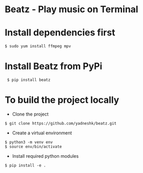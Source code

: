 # Beatz - Play music on Terminal

# Install dependencies first
~~~
$ sudo yum install ffmpeg mpv
~~~

# Install Beatz from PyPi
~~~
 $ pip install beatz
~~~

# To build the project locally

- Clone the project
~~~
$ git clone https://github.com/yadneshk/beatz.git
~~~
- Create a virtual environment
~~~
$ python3 -m venv env
$ source env/bin/activate
~~~
- Install required python modules
~~~
$ pip install -e .
~~~
